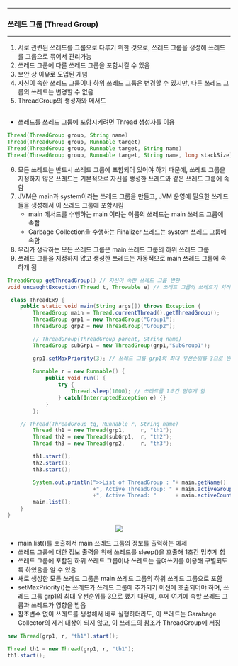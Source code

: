 -----
### 쓰레드 그룹 (Thread Group)
-----
1. 서로 관련된 쓰레드를 그룹으로 다루기 위한 것으로, 쓰레드 그룹을 생성해 쓰레드를 그룹으로 묶어서 관리가능
2. 쓰레드 그룹에 다른 쓰레드 그룹을 포함시킬 수 있음
3. 보안 상 이유로 도입된 개념
4. 자신이 속한 쓰레드 그룹이나 하위 쓰레드 그룹은 변경할 수 있지만, 다른 쓰레드 그룹의 쓰레드는 변경할 수 없음
5. ThreadGroup의 생성자와 메서드
<div align="center">
<img scr="https://github.com/sooyounghan/Java/assets/34672301/5c99c167-c51f-4096-99e0-cabd5383491a">
</div>

  - 쓰레드를 쓰레드 그룹에 포함시키려면 Thread 생성자를 이용
```java
Thread(ThreadGroup group, String name)
Thread(ThreadGroup group, Runnable target)
Thread(ThreadGroup group, Runnable target, String name)
Thread(ThreadGroup group, Runnable target, String name, long stackSize)
```

6. 모든 쓰레드는 반드시 쓰레드 그룹에 포함되어 있어야 하기 때문에, 쓰레드 그룹을 지정하지 않은 쓰레드는 기본적으로 자신을 생성한 쓰레드와 같은 쓰레드 그룹에 속함
7. JVM은 main과 system이라는 쓰레드 그룹을 만들고, JVM 운영에 필요한 쓰레드들을 생성해서 이 쓰레드 그룹에 포함시킴
   - main 메서드를 수행하는 main 이라는 이름의 쓰레드는 main 쓰레드 그룹에 속함
   - Garbage Collection을 수행하는 Finalizer 쓰레드는 system 쓰레드 그룹에 속함
8. 우리가 생각하는 모든 쓰레드 그룹은 main 쓰레드 그룹의 하위 쓰레드 그룹
9. 쓰레드 그룹을 지정하지 않고 생성한 쓰레드는 자동적으로 main 쓰레드 그룹에 속하개 됨

```java
ThreadGroup getThreadGroup() // 자신이 속한 쓰레드 그룹 반환
void uncaughtException(Thread t, Throwable e) // 쓰레드 그룹의 쓰레드가 처리되지 않은 예외에 의해 실행 종료될 때, JVM에 의해 이 메서드가 자동적 호출
```

```java
 class ThreadEx9 {
	public static void main(String args[]) throws Exception {
		ThreadGroup main = Thread.currentThread().getThreadGroup();
		ThreadGroup grp1 = new ThreadGroup("Group1");
		ThreadGroup grp2 = new ThreadGroup("Group2");

		// ThreadGroup(ThreadGroup parent, String name) 
		ThreadGroup subGrp1 = new ThreadGroup(grp1,"SubGroup1"); 

		grp1.setMaxPriority(3);	// 쓰레드 그룹 grp1의 최대 우선순위를 3으로 변경
		
		Runnable r = new Runnable() {
			public void run() {
				try { 
					Thread.sleep(1000); // 쓰레드를 1초간 멈추게 함
				} catch(InterruptedException e) {}
			}	
		};

    // Thread(ThreadGroup tg, Runnable r, String name)
		Thread th1 = new Thread(grp1,     r, "th1"); 
		Thread th2 = new Thread(subGrp1,  r, "th2");
		Thread th3 = new Thread(grp2,     r, "th3");   

		th1.start();
		th2.start();
		th3.start();

		System.out.println(">>List of ThreadGroup : "+ main.getName() 
                           +", Active ThreadGroup: " + main.activeGroupCount()
                           +", Active Thread: "      + main.activeCount());
		main.list();
	}
}
```
<div align="center">
<img src="https://github.com/sooyounghan/Java/assets/34672301/516ffee9-5ad2-49c4-b35b-e3fbcf0d9afa">
</div>

  - main.list()를 호출해서 main 쓰레드 그룹의 정보를 출력하는 예제
  - 쓰레드 그룹에 대한 정보 출력을 위해 쓰레드를 sleep()을 호출해 1초간 멈추게 함
  - 쓰레드 그룹에 포함된 하위 쓰레드 그룹이나 쓰레드는 들여쓰기를 이용해 구별되도록 하였음을 알 수 있음
  - 새로 생성한 모든 쓰레드 그룹은 main 쓰레드 그룹의 하위 쓰레드 그룹으로 포함
  - setMaxPriority()는 쓰레드가 쓰레드 그룹에 추가되기 이전에 호출되어야 하며, 쓰레드 그룹 grp1의 최대 우선순위를 3으로 했기 때문에, 후에 여기에 속할 쓰레드 그룹과 쓰레드가 영향을 받음
  - 참조변수 없이 쓰레드를 생성해서 바로 실행하더라도, 이 쓰레드는 Garabage Collector의 제거 대상이 되지 않고, 이 쓰레드의 참조가 ThreadGroup에 저징

```java
new Thread(grp1, r, "th1").start();
```
```java
Thread th1 = new Thread(grp1, r, "th1");
th1.start();
```



